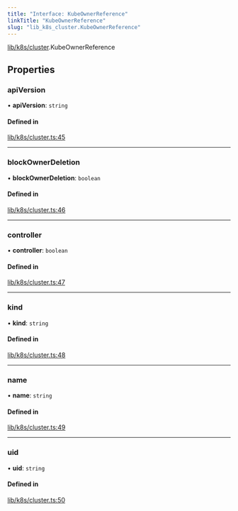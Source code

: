 ```yaml
---
title: "Interface: KubeOwnerReference"
linkTitle: "KubeOwnerReference"
slug: "lib_k8s_cluster.KubeOwnerReference"
---
```


[lib/k8s/cluster](../modules/lib_k8s_cluster.md).KubeOwnerReference

## Properties

### apiVersion

• **apiVersion**: `string`

#### Defined in

[lib/k8s/cluster.ts:45](https://github.com/kinvolk/headlamp/blob/f70c8787/frontend/src/lib/k8s/cluster.ts#L45)

___

### blockOwnerDeletion

• **blockOwnerDeletion**: `boolean`

#### Defined in

[lib/k8s/cluster.ts:46](https://github.com/kinvolk/headlamp/blob/f70c8787/frontend/src/lib/k8s/cluster.ts#L46)

___

### controller

• **controller**: `boolean`

#### Defined in

[lib/k8s/cluster.ts:47](https://github.com/kinvolk/headlamp/blob/f70c8787/frontend/src/lib/k8s/cluster.ts#L47)

___

### kind

• **kind**: `string`

#### Defined in

[lib/k8s/cluster.ts:48](https://github.com/kinvolk/headlamp/blob/f70c8787/frontend/src/lib/k8s/cluster.ts#L48)

___

### name

• **name**: `string`

#### Defined in

[lib/k8s/cluster.ts:49](https://github.com/kinvolk/headlamp/blob/f70c8787/frontend/src/lib/k8s/cluster.ts#L49)

___

### uid

• **uid**: `string`

#### Defined in

[lib/k8s/cluster.ts:50](https://github.com/kinvolk/headlamp/blob/f70c8787/frontend/src/lib/k8s/cluster.ts#L50)
